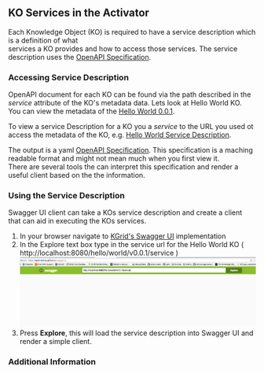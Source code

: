 
## KO Services in the Activator

Each Knowledge Object (KO) is required to have a service description which is a definition of what  
services a KO provides and how to access those services. The service description uses the
[OpenAPI Specification](https://en.wikipedia.org/wiki/OpenAPI_Specification). 

### Accessing Service Description

OpenAPI document for each KO can be found via the path described in the _service_ attribute of the 
KO's metadata data. Lets look at Hello World KO. You can view the metadata of the 
[Hello World 0.0.1](http://localhost:8080/hello/world//v0.0.1). 

To view a service Description for a KO you a _service_ to the URL you used ot access the metadata of the 
 KO, e.g. [Hello World Service Description](http://localhost:8080/hello/world/v0.0.1/service).

The output is a yaml [OpenAPI Specification](https://en.wikipedia.org/wiki/OpenAPI_Specification). 
This specification is a maching readable format and might not mean much when you first view it.  
There are several tools the can interpret this specification and render a useful client based on the
the information.  
 
### Using the Service Description
Swagger UI client can take a KOs service description and create a client that can aid in executing the 
KOs services.  

  1. In your browser navigate to [KGrid's Swagger UI](https://kgrid-demos.github.io/swaggerui/) implementation 
  1. In the Explore text box type in the service url for the Hello World KO 
  ( http://localhost:8080/hello/world/v0.0.1/service )![Swagger UI](../assets/img/swaggerui.png)
  1. Press **Explore**, this will load the service description into Swagger UI and render a simple client. 


### Additional Information
